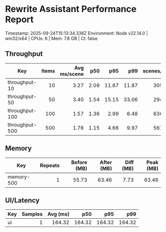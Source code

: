 # Rewrite Assistant Performance Report

Timestamp: 2025-09-24T15:13:34.336Z
Environment: Node v22.14.0 | win32/x64 | CPUs: 6 | Mem: 7.8 GB | CI: false

## Throughput

| Key | Items | Avg ms/scene | p50 | p95 | p99 | scenes/sec |
| --- | ---: | ---: | ---: | ---: | ---: | ---: |
| throughput-10 | 10 | 3.27 | 2.09 | 11.87 | 11.87 | 305.41 |
| throughput-50 | 50 | 3.40 | 1.54 | 15.15 | 33.06 | 294.25 |
| throughput-100 | 100 | 1.57 | 1.36 | 2.99 | 6.48 | 636.19 |
| throughput-500 | 500 | 1.76 | 1.15 | 4.66 | 9.97 | 567.09 |

## Memory

| Key | Repeats | Before (MB) | After (MB) | Diff (MB) | Peak (MB) |
| --- | ---: | ---: | ---: | ---: | ---: |
| memory-500 | 1 | 55.73 | 63.46 | 7.73 | 63.46 |

## UI/Latency

| Key | Samples | Avg (ms) | p50 | p95 | p99 |
| --- | ---: | ---: | ---: | ---: | ---: |
| ui | 1 | 164.32 | 164.32 | 164.32 | 164.32 |
